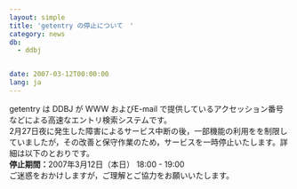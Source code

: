 ```yaml
---
layout: simple
title: 'getentry の停止について　'
category: news
db:
  - ddbj


date: 2007-03-12T00:00:00
lang: ja
---
```


<html>getentry は DDBJ が WWW およびE-mail で提供しているアクセッション番号などによる高速なエントリ検索システムです。<br>2月27日夜に発生した障害によるサービス中断の後，一部機能の利用をを制限していましたが，その改善と保守作業のため，サービスを一時停止いたします。詳細は以下のとおりです。<br><b>停止期間：</b>2007年3月12日（本日） 18:00 - 19:00<br>ご迷惑をおかけしますが，ご理解とご協力をお願いいたします。</html>
